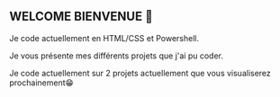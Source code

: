 <!-- Description-->
## WELCOME BIENVENUE 👋
<p>Je code actuellement en HTML/CSS et Powershell.</p>
<p>Je vous présente mes différents projets que j'ai pu coder.</p>
<p>Je code actuellement sur 2 projets actuellement que vous visualiserez prochainement😁</p>
<!--

Here are some ideas to get you started:
- 🔭 I’m currently working on ...
- 🌱 I’m currently learning ...
- 👯 I’m looking to collaborate on ...
- 🤔 I’m looking for help with ...
- 💬 Ask me about ...
- 📫 How to reach me: ...
- 😄 Pronouns: ...
- ⚡ Fun fact: ...
-->
